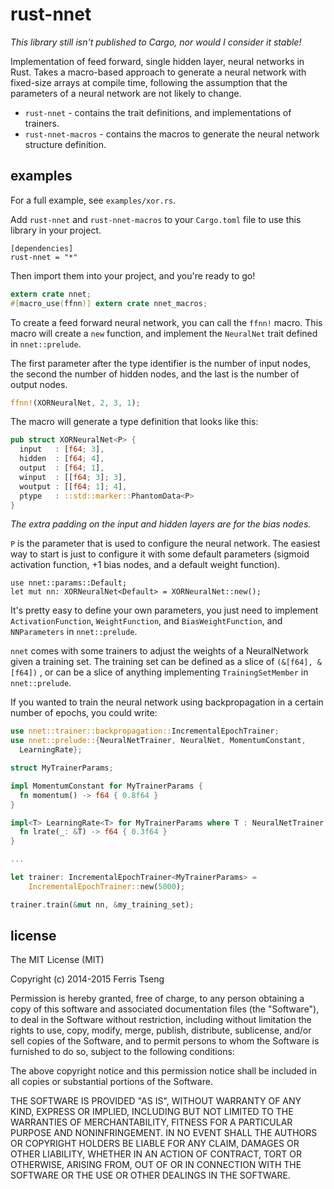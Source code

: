 # rust-nnet

_This library still isn't published to Cargo, nor would I consider it stable!_

Implementation of feed forward, single hidden layer, neural networks in Rust. 
Takes a macro-based approach to generate a neural network with fixed-size
arrays at compile time, following the assumption that the parameters
of a neural network are not likely to change.

  * `rust-nnet` - contains the trait definitions, and implementations of 
    trainers. 
  * `rust-nnet-macros` - contains the macros to generate the neural network 
    structure definition.

## examples

For a full example, see `examples/xor.rs`.

Add `rust-nnet` and `rust-nnet-macros` to your `Cargo.toml` file to use this 
library in your project.

```
[dependencies]
rust-nnet = "*"
```

Then import them into your project, and you're ready to go!

```rust
extern crate nnet;
#[macro_use(ffnn)] extern crate nnet_macros;
```

To create a feed forward neural network, you can call the `ffnn!` macro.
This macro will create a `new` function, and implement the `NeuralNet` 
trait defined in `nnet::prelude`.

The first parameter after the type identifier is the number of input 
nodes, the second the number of hidden nodes, and the last is the 
number of output nodes. 

```rust
ffnn!(XORNeuralNet, 2, 3, 1);
```

The macro will generate a type definition that looks like this:

```rust
pub struct XORNeuralNet<P> {
  input   : [f64; 3],
  hidden  : [f64; 4],
  output  : [f64; 1],
  winput  : [[f64; 3]; 3],
  woutput : [[f64; 1]; 4],
  ptype   : ::std::marker::PhantomData<P>
}
```

*The extra padding on the input and hidden layers are for the bias nodes.*

`P` is the parameter that is used to configure the neural network. The easiest 
way to start is just to configure it with some default parameters 
(sigmoid activation function, +1 bias nodes, and a default weight function).

```
use nnet::params::Default;
let mut nn: XORNeuralNet<Default> = XORNeuralNet::new();
```

It's pretty easy to define your own parameters, you just need to implement 
`ActivationFunction`, `WeightFunction`, and `BiasWeightFunction`, and 
`NNParameters` in `nnet::prelude`.

`nnet` comes with some trainers to adjust the weights of a NeuralNetwork given 
a training set. The training set can be defined as a slice of `(&[f64], &[f64])`
, or can be a slice of anything implementing `TrainingSetMember` 
in `nnet::prelude`.

If you wanted to train the neural network using backpropagation 
in a certain number of epochs, you could write:

```rust
use nnet::trainer::backpropagation::IncrementalEpochTrainer;
use nnet::prelude::{NeuralNetTrainer, NeuralNet, MomentumConstant, 
  LearningRate};

struct MyTrainerParams;

impl MomentumConstant for MyTrainerParams {
  fn momentum() -> f64 { 0.8f64 }
}

impl<T> LearningRate<T> for MyTrainerParams where T : NeuralNetTrainer {
  fn lrate(_: &T) -> f64 { 0.3f64 }
}

...

let trainer: IncrementalEpochTrainer<MyTrainerParams> = 
    IncrementalEpochTrainer::new(5000);

trainer.train(&mut nn, &my_training_set);
```

## license 

The MIT License (MIT)

Copyright (c) 2014-2015 Ferris Tseng

Permission is hereby granted, free of charge, to any person obtaining a copy of
this software and associated documentation files (the "Software"), to deal in
the Software without restriction, including without limitation the rights to
use, copy, modify, merge, publish, distribute, sublicense, and/or sell copies of
the Software, and to permit persons to whom the Software is furnished to do so,
subject to the following conditions:

The above copyright notice and this permission notice shall be included in all
copies or substantial portions of the Software.

THE SOFTWARE IS PROVIDED "AS IS", WITHOUT WARRANTY OF ANY KIND, EXPRESS OR
IMPLIED, INCLUDING BUT NOT LIMITED TO THE WARRANTIES OF MERCHANTABILITY, FITNESS
FOR A PARTICULAR PURPOSE AND NONINFRINGEMENT. IN NO EVENT SHALL THE AUTHORS OR
COPYRIGHT HOLDERS BE LIABLE FOR ANY CLAIM, DAMAGES OR OTHER LIABILITY, WHETHER
IN AN ACTION OF CONTRACT, TORT OR OTHERWISE, ARISING FROM, OUT OF OR IN
CONNECTION WITH THE SOFTWARE OR THE USE OR OTHER DEALINGS IN THE SOFTWARE.